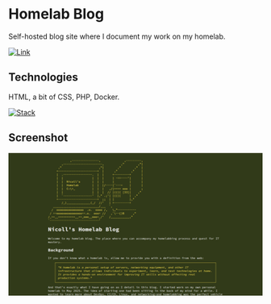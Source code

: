 # Homelab Blog

Self-hosted blog site where I document my work on my homelab.

[![Link](https://img.shields.io/badge/Live_At-https://homelab.nicolldouglas.dev-ffe554)](https://homelab.nicolldouglas.dev)

## Technologies

HTML, a bit of CSS, PHP, Docker.

[![Stack](https://skillicons.dev/icons?i=html,css,php,docker)](https://skillicons.dev)

## Screenshot

![Homepage Screenshot](assets/screenshot.png)
